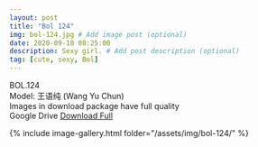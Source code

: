 ```yaml
---
layout: post
title: "Bol 124"
img: bol-124.jpg # Add image post (optional)
date: 2020-09-18 08:25:00
description: Sexy girl. # Add post description (optional)
tag: [cute, sexy, Bol]
---
```

BOL.124  
Model: 王语纯 (Wang Yu Chun)                                               
Images in download package have full quality                    
Google Drive [Download Full](http://gestyy.com/eeUj3p)

{% include image-gallery.html folder="/assets/img/bol-124/" %}
